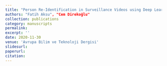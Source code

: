 ```yaml
---
title: "Person Re-Identification in Surveillance Videos using Deep Learning based Body Part Partition and Gaussian Filtering"
authors: "Fatih Aksu", "Cem Direkoğlu"
collection: publications
category: manuscripts
permalink: 
excerpt: ''
date: 2020-11-30
venue: 'Avrupa Bilim ve Teknoloji Dergisi'
slidesurl: 
paperurl: 
citation: 
---
```

